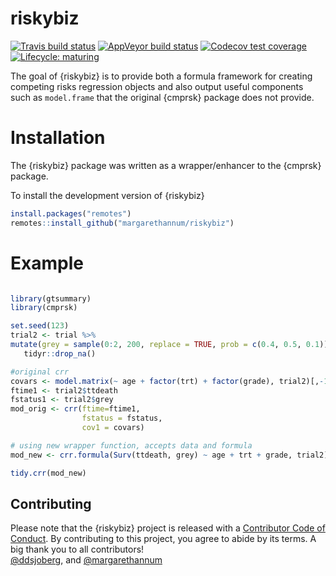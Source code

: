
<!-- README.md is generated from README.Rmd. Please edit that file -->

# riskybiz

<!-- badges: start -->

[![Travis build
status](https://travis-ci.org/margarethannum/riskybiz.svg?branch=master)](https://travis-ci.org/margarethannum/riskybiz)
[![AppVeyor build
status](https://ci.appveyor.com/api/projects/status/github/margarethannum/riskybiz?branch=master&svg=true)](https://ci.appveyor.com/project/margarethannum/riskybiz)
[![Codecov test
coverage](https://codecov.io/gh/margarethannum/riskybiz/branch/master/graph/badge.svg)](https://codecov.io/gh/margarethannum/riskybiz?branch=master)
[![Lifecycle:
maturing](https://img.shields.io/badge/lifecycle-maturing-blue.svg)](https://www.tidyverse.org/lifecycle/#maturing)
<!-- badges: end -->

The goal of {riskybiz} is to provide both a formula framework for
creating competing risks regression objects and also output useful
components such as `model.frame` that the original {cmprsk} package does
not provide.

# Installation

The {riskybiz} package was written as a wrapper/enhancer to the {cmprsk}
package.

To install the development version of {riskybiz}

``` r
install.packages("remotes")
remotes::install_github("margarethannum/riskybiz")
```

# Example

``` r

library(gtsummary)
library(cmprsk)

set.seed(123)
trial2 <- trial %>%
mutate(grey = sample(0:2, 200, replace = TRUE, prob = c(0.4, 0.5, 0.1))) %>%
   tidyr::drop_na()

#original crr
covars <- model.matrix(~ age + factor(trt) + factor(grade), trial2)[,-1]
ftime1 <- trial2$ttdeath
fstatus1 <- trial2$grey
mod_orig <- crr(ftime=ftime1,
                fstatus = fstatus,
                cov1 = covars)

# using new wrapper function, accepts data and formula
mod_new <- crr.formula(Surv(ttdeath, grey) ~ age + trt + grade, trial2)

tidy.crr(mod_new)
```

## Contributing

Please note that the {riskybiz} project is released with a [Contributor
Code of
Conduct](http://www.danieldsjoberg.com/gtsummary/CODE_OF_CONDUCT.html).
By contributing to this project, you agree to abide by its terms. A big
thank you to all contributors\!  
[@ddsjoberg](https://github.com/ddsjoberg), and
[@margarethannum](https://github.com/margarethannum)
